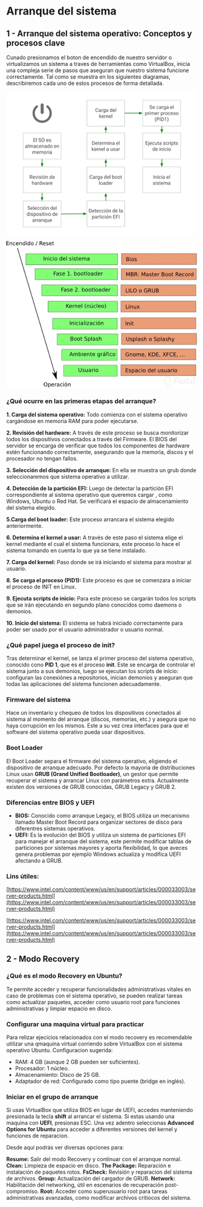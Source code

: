 # Arranque del sistema

## 1 - Arranque del sistema operativo: Conceptos y procesos clave

Cunado presionamos el boton de encendido de nuestro servidor o virtualizamos un sistema a traves de herramientas como VirtualBox, inicia una compleja serie de pasos que aseguran que nuestro sistema funcione correctamente. Tal como se muestra en los siguientes diagramas, describiremos cada uno de estos procesos de forma detallada.

![arranque-linux](./images/arranque-linux.png)

![arranque-linux2](./images/arranque-linux2.png)

### ¿Qué ocurre en las primeras etapas del arranque?

**1. Carga del sistema operativo:** Todo comienza con el sistema operativo cargándose en memoria RAM para poder ejecutarse.

**2. Revisión del hardware:** A través de este proceso se busca monitorizar todos los dispositivos conectados a través del Firmware. El BIOS del servidor se encarga de verificar que todos los componentes de hardware estén funcionando correctamente, asegurando que la memoria, discos y el procesador no tengan fallos.

**3. Selección del dispositivo de arranque:** En ella se muestra un grub donde seleccionaremos que sistema operativo a utilizar.

**4. Detección de la partición EFI:** Luego de detectar la partición EFI correspondiente al sistema operativo que queremos cargar , como Windows, Ubuntu o Red Hat. Se verificará el espacio de almacenamiento del sistema elegido. 

**5.Carga del boot loader:** Este proceso arrancara el sistema elegido anteriormente.

**6. Determina el kernel a usar:** A través de este paso el sistema elige el kernel mediante el cual el sistema funcionara, este proceso lo hace el sistema tomando en cuenta lo que ya se tiene instalado.

**7. Carga del kernel:** Paso donde se irá iniciando el sistema para mostrar al usuario.

**8. Se carga el proceso (PID1):** Este proceso es que se comenzara a iniciar el proceso de INIT en Linux.

**9. Ejecuta scripts de inicio:** Para este proceso se cargarán todos los scripts que se irán ejecutando en segundo plano conocidos como daemons o demonios.

**10. Inicio del sistema:** El sistema se habrá iniciado correctamente para poder ser usado por el usuario administrador o usuario normal.

### ¿Qué papel juega el proceso de init?

Tras determinar el kernel, se lanza el primer proceso del sistema operativo, conocido cono **PID 1**, que es el proceso **init**. Este se encarga de controlar el sistema junto a sus demonios, luego se ejecutan los scripts de inicio: configuran las conexiónes a repositorios, inician demonios y aseguran que todas las aplicaciones del sistema funcionen adecuadamente.

### Firmware del sistema

Hace un inventario y chequeo de todos los dispositivos conectados al sistema al momento del arranque (discos, memorias, etc.) y asegura que no haya corrupción en los mismos.
Este a su vez crea interfaces para que el software del sistema operativo pueda usar dispositivos.


### Boot Loader

El Boot Loader separa el firmware del sistema operativo, eligiendo el dispositivo de arranque adecuado. Por defecto la mayoria de distribuciones Linux usan **GRUB (Grand Unified Bootloader)**, un gestor que permite recuperar el sistema y arrancar Linux con parámetros extra.
Actualmente existen dos versiones de GRUB conocidas, GRUB Legacy y GRUB 2.

### Diferencias entre BIOS  y UEFI

* **BIOS:** Conocido como arranque Legacy, el BIOS utiliza un mecanismo llamado Master Boot Record para organizar sectores de disco para diferentres sistemas operativos.
* **UEFI:** Es la evolución del BIOS y utiliza un sistema de particiones EFI para manejar el arranque del sistema, este permite modificar tablas de particiones por sistemas mayores y aporta flexibilidad, lo que aveces genera problemas por ejemplo Windows actualiza y modifica UEFI afectando a GRUB.

### Lins útiles:

[https://www.intel.com/content/www/us/en/support/articles/000033003/server-products.html](https://www.intel.com/content/www/us/en/support/articles/000033003/server-products.html)

[https://www.intel.com/content/www/us/en/support/articles/000033003/server-products.html](https://www.intel.com/content/www/us/en/support/articles/000033003/server-products.html)


## 2 - Modo Recovery

### ¿Qué es el modo Recovery en Ubuntu?

Te permite acceder y recuperar funcionalidades administrativas vitales en caso de problemas con el sistema operativo, se pueden realizar tareas como actualizar paquetes, acceder como usuario root para funciones administrativas y limpiar espacio en disco.

### Configurar una maquina virtual para practicar

Para relizar ejecicios relacionados con el modo recovery es recomendable utilizar una qmaquina virtual corriendo sobre VirtualBox con el sistema operativo Ubuntu. Configuracion sugerida:

* RAM: 4 GB (aunque 2 GB pueden ser suficientes).
* Procesador: 1 núcleo.
* Almacenamiento: Disco de 25 GB.
* Adaptador de red: Configurado como tipo puente (bridge en inglés).

### Iniciar en el grupo de arranque

Si usas VirtualBox que utiliza BIOS en lugar de UEFI, accedes manteniendo presionada la tecla **shift** al arrancar el sistema. Si estas usando una maquina con **UEFI**, presionas ESC. Una vez adentro seleccionas **Advanced Options for Ubuntu** para acceder a diferentes versiones del kernel y funciones de reparacion.

Desde aquí podrás ver diversas opciones para:

**Resume:** Salir del modo Recovery y continuar con el arranque normal.
**Clean:** Limpieza de espacio en disco.
**The Package:** Reparación e instalación de paquetes rotos.
**FsCheck:** Revisión y reparacion del sistema de archivos.
**Group:** Actualización del cargador de GRUB.
**Network:** Habilitación del networking, útil en escenarios de recuperación post-compromiso.
**Root:** Acceder como superusuario root para tareas administrativas avanzadas, como modificar archivos critiocos del sistema.










